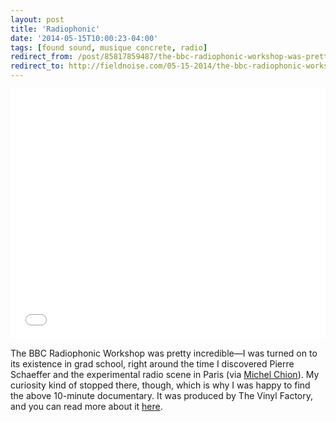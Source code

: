 ```yaml
---
layout: post 
title: 'Radiophonic' 
date: '2014-05-15T10:00:23-04:00' 
tags: [found sound, musique concrete, radio] 
redirect_from: /post/85817859487/the-bbc-radiophonic-workshop-was-pretty/
redirect_to: http://fieldnoise.com/05-15-2014/the-bbc-radiophonic-workshop-was-pretty
---
```


<iframe width="100%" height="400" src="//www.youtube.com/embed/YW8TdMgSxaQ" frameborder="0" allowfullscreen></iframe>


The BBC Radiophonic Workshop was pretty incredible—I was turned on to its existence in grad school, right around the time I discovered Pierre Schaeffer and the experimental radio scene in Paris (via [Michel Chion][1]). My curiosity kind of stopped there, though, which is why I was happy to find the above 10-minute documentary. It was produced by The Vinyl Factory, and you can read more about it [here][2].

[1]: http://www.amazon.com/Audio-Vision-Sound-Screen-Michel-Chion/dp/0231078994/ref=la_B000AP9Z4C_1_1?s=books&amp;ie=UTF8&amp;qid=1400095418&amp;sr=1-1
[2]: http://www.thevinylfactory.com/vinyl-factory-films/pioneers-of-sound-documentary-bbc-radiophonic-workshop/
  
